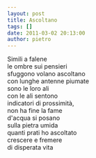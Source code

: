 ```yaml
---
layout: post
title: Ascoltano
tags: []
date: 2011-03-02 20:13:00
author: pietro
---
```

<div dir="ltr" style="text-align: left">Simili a falene<br/>le ombre sui pensieri<br/>sfuggono volano ascoltano<br/>con lunghe antenne piumate<br/>sono le loro ali<br/>con le ali sentono<br/>indicatori di prossimità,<br/>non ha fine la fame<br/>d'acqua si posano<br/>sulla pietra umida<br/>quanti prati ho ascoltato<br/>crescere e fremere<br/>di disperata vita<br/>
